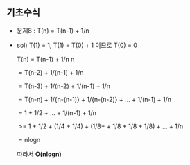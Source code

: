 ## 기초수식

- 문제8 : T(n) = T(n-1) + 1/n

- sol) T(1) = 1, T(1) = T(0) + 1 이므로 T(0) = 0

  T(n) = T(n-1) + 1/n n

  ​        = T(n-2) + 1/(n-1) + 1/n 

  ​        = T(n-3) + 1/(n-2) + 1/(n-1) + 1/n

  ​        = T(n-n) + 1/{n-(n-1)} + 1/{n-(n-2)} + ... + 1/(n-1) + 1/n

  ​		= 1 + 1/2 + ... + 1/(n-1) + 1/n

  ​		>=  1 + 1/2 + (1/4 + 1/4) + (1/8+ + 1/8 + 1/8 + 1/8) + ... + 1/n
  
  ​		= nlogn
  
  따라서 **O(nlogn)**
  

